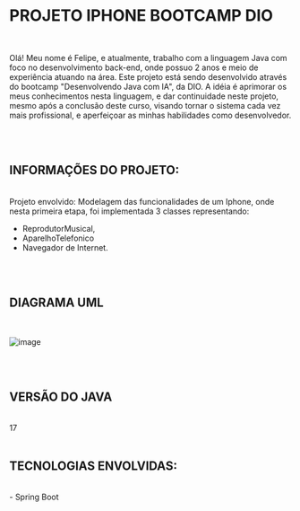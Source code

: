 # PROJETO IPHONE BOOTCAMP DIO
<br>
<p>Olá! Meu nome é Felipe, e atualmente, trabalho com a
linguagem Java com foco no desenvolvimento back-end,
onde possuo 2 anos e meio de experiência atuando 
na área. 
Este projeto está sendo desenvolvido através do bootcamp
"Desenvolvendo Java com IA", da DIO. A idéia é aprimorar
os meus conhecimentos nesta linguagem, e dar continuidade 
neste projeto, mesmo após a conclusão deste curso, 
visando tornar o sistema cada vez mais profissional,
e aperfeiçoar as minhas habilidades como desenvolvedor.</p>

<br><br>

## INFORMAÇÕES DO PROJETO:
<br>
Projeto envolvido: Modelagem das funcionalidades de um Iphone,
onde nesta primeira etapa, foi implementada 3 classes representando: 

- ReprodutorMusical,
- AparelhoTelefonico
- Navegador de Internet.

<br><br>

## DIAGRAMA UML 

<br>

![image](https://github.com/FXOliveira/Projeto-Iphone-Boootcamp-DIO/assets/81167481/576cb345-d161-487a-8250-b286f6fdcf5a)


<br><br>

## VERSÃO DO JAVA
<br>
17
<br><br>

## TECNOLOGIAS ENVOLVIDAS:
<br>
 - Spring Boot





